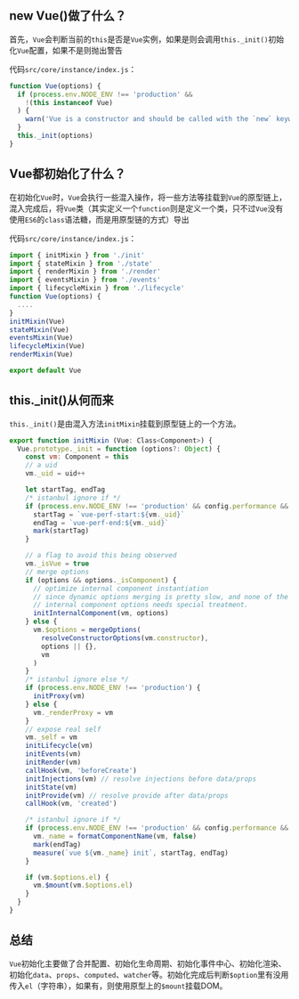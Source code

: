 ## new Vue()做了什么？

首先，`Vue`会判断当前的`this`是否是`Vue`实例，如果是则会调用`this._init()`初始化`Vue`配置，如果不是则抛出警告

代码`src/core/instance/index.js`：

```javascript
function Vue(options) {
  if (process.env.NODE_ENV !== 'production' &&
    !(this instanceof Vue)
  ) {
    warn('Vue is a constructor and should be called with the `new` keyword')
  }
  this._init(options)
}
```

## Vue都初始化了什么？

在初始化`Vue`时，`Vue`会执行一些混入操作，将一些方法等挂载到`Vue`的原型链上，混入完成后，将`Vue`类（其实定义一个`function`则是定义一个类，只不过`Vue`没有使用`ES6`的`class`语法糖，而是用原型链的方式）导出

代码`src/core/instance/index.js`：

```javascript
import { initMixin } from './init'
import { stateMixin } from './state'
import { renderMixin } from './render'
import { eventsMixin } from './events'
import { lifecycleMixin } from './lifecycle'
function Vue(options) {
  ....
}
initMixin(Vue)
stateMixin(Vue)
eventsMixin(Vue)
lifecycleMixin(Vue)
renderMixin(Vue)

export default Vue
```

## this._init()从何而来

`this._init()`是由混入方法`initMixin`挂载到原型链上的一个方法。

```javascript
export function initMixin (Vue: Class<Component>) {
  Vue.prototype._init = function (options?: Object) {
    const vm: Component = this
    // a uid
    vm._uid = uid++

    let startTag, endTag
    /* istanbul ignore if */
    if (process.env.NODE_ENV !== 'production' && config.performance && mark) {
      startTag = `vue-perf-start:${vm._uid}`
      endTag = `vue-perf-end:${vm._uid}`
      mark(startTag)
    }

    // a flag to avoid this being observed
    vm._isVue = true
    // merge options
    if (options && options._isComponent) {
      // optimize internal component instantiation
      // since dynamic options merging is pretty slow, and none of the
      // internal component options needs special treatment.
      initInternalComponent(vm, options)
    } else {
      vm.$options = mergeOptions(
        resolveConstructorOptions(vm.constructor),
        options || {},
        vm
      )
    }
    /* istanbul ignore else */
    if (process.env.NODE_ENV !== 'production') {
      initProxy(vm)
    } else {
      vm._renderProxy = vm
    }
    // expose real self
    vm._self = vm
    initLifecycle(vm)
    initEvents(vm)
    initRender(vm)
    callHook(vm, 'beforeCreate')
    initInjections(vm) // resolve injections before data/props
    initState(vm)
    initProvide(vm) // resolve provide after data/props
    callHook(vm, 'created')

    /* istanbul ignore if */
    if (process.env.NODE_ENV !== 'production' && config.performance && mark) {
      vm._name = formatComponentName(vm, false)
      mark(endTag)
      measure(`vue ${vm._name} init`, startTag, endTag)
    }

    if (vm.$options.el) {
      vm.$mount(vm.$options.el)
    }
  }
}
```

## 总结

`Vue`初始化主要做了合并配置、初始化生命周期、初始化事件中心、初始化渲染、初始化`data`、`props`、`computed`、`watcher`等。初始化完成后判断`$option`里有没用传入`el`（字符串），如果有，则使用原型上的`$mount`挂载DOM。